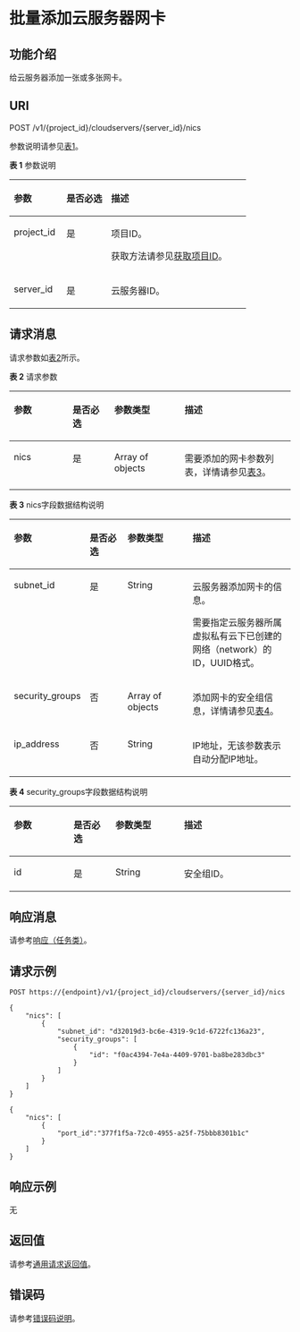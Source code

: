 # 批量添加云服务器网卡<a name="ZH-CN_TOPIC_0020212663"></a>

## 功能介绍<a name="section36695198"></a>

给云服务器添加一张或多张网卡。

## URI<a name="section61821327"></a>

POST /v1/\{project\_id\}/cloudservers/\{server\_id\}/nics

参数说明请参见[表1](#table54800025)。

**表 1**  参数说明

<a name="table54800025"></a>
<table><thead align="left"><tr id="row14870565"><th class="cellrowborder" valign="top" width="22.24%" id="mcps1.2.4.1.1"><p id="p63665103"><a name="p63665103"></a><a name="p63665103"></a>参数</p>
</th>
<th class="cellrowborder" valign="top" width="18.86%" id="mcps1.2.4.1.2"><p id="p56599738"><a name="p56599738"></a><a name="p56599738"></a>是否必选</p>
</th>
<th class="cellrowborder" valign="top" width="58.9%" id="mcps1.2.4.1.3"><p id="p21176078"><a name="p21176078"></a><a name="p21176078"></a>描述</p>
</th>
</tr>
</thead>
<tbody><tr id="row37540721"><td class="cellrowborder" valign="top" width="22.24%" headers="mcps1.2.4.1.1 "><p id="p20899598"><a name="p20899598"></a><a name="p20899598"></a>project_id</p>
</td>
<td class="cellrowborder" valign="top" width="18.86%" headers="mcps1.2.4.1.2 "><p id="p15145867"><a name="p15145867"></a><a name="p15145867"></a>是</p>
</td>
<td class="cellrowborder" valign="top" width="58.9%" headers="mcps1.2.4.1.3 "><p id="p37593705"><a name="p37593705"></a><a name="p37593705"></a>项目ID。</p>
<p id="p1180512217438"><a name="p1180512217438"></a><a name="p1180512217438"></a>获取方法请参见<a href="获取项目ID.md">获取项目ID</a>。</p>
</td>
</tr>
<tr id="row35483542"><td class="cellrowborder" valign="top" width="22.24%" headers="mcps1.2.4.1.1 "><p id="p55594619"><a name="p55594619"></a><a name="p55594619"></a>server_id</p>
</td>
<td class="cellrowborder" valign="top" width="18.86%" headers="mcps1.2.4.1.2 "><p id="p6870268"><a name="p6870268"></a><a name="p6870268"></a>是</p>
</td>
<td class="cellrowborder" valign="top" width="58.9%" headers="mcps1.2.4.1.3 "><p id="p19620867"><a name="p19620867"></a><a name="p19620867"></a>云服务器ID。</p>
</td>
</tr>
</tbody>
</table>

## 请求消息<a name="section19521038"></a>

请求参数如[表2](#table23831236)所示。

**表 2**  请求参数

<a name="table23831236"></a>
<table><thead align="left"><tr id="row62644428"><th class="cellrowborder" valign="top" width="20.86%" id="mcps1.2.5.1.1"><p id="p41033878"><a name="p41033878"></a><a name="p41033878"></a>参数</p>
</th>
<th class="cellrowborder" valign="top" width="14.85%" id="mcps1.2.5.1.2"><p id="p35409804"><a name="p35409804"></a><a name="p35409804"></a>是否必选</p>
</th>
<th class="cellrowborder" valign="top" width="25%" id="mcps1.2.5.1.3"><p id="p49621912"><a name="p49621912"></a><a name="p49621912"></a>参数类型</p>
</th>
<th class="cellrowborder" valign="top" width="39.290000000000006%" id="mcps1.2.5.1.4"><p id="p59951903"><a name="p59951903"></a><a name="p59951903"></a>描述</p>
</th>
</tr>
</thead>
<tbody><tr id="row24265995"><td class="cellrowborder" valign="top" width="20.86%" headers="mcps1.2.5.1.1 "><p id="p19388612"><a name="p19388612"></a><a name="p19388612"></a>nics</p>
</td>
<td class="cellrowborder" valign="top" width="14.85%" headers="mcps1.2.5.1.2 "><p id="p26973745"><a name="p26973745"></a><a name="p26973745"></a>是</p>
</td>
<td class="cellrowborder" valign="top" width="25%" headers="mcps1.2.5.1.3 "><p id="p37389755"><a name="p37389755"></a><a name="p37389755"></a>Array of objects</p>
</td>
<td class="cellrowborder" valign="top" width="39.290000000000006%" headers="mcps1.2.5.1.4 "><p id="p10932885"><a name="p10932885"></a><a name="p10932885"></a>需要添加的网卡参数列表，详情请参见<a href="#table58396974">表3</a>。</p>
</td>
</tr>
</tbody>
</table>

**表 3**  nics字段数据结构说明

<a name="table58396974"></a>
<table><thead align="left"><tr id="row66803900"><th class="cellrowborder" valign="top" width="21.05%" id="mcps1.2.5.1.1"><p id="p1423511508114"><a name="p1423511508114"></a><a name="p1423511508114"></a>参数</p>
</th>
<th class="cellrowborder" valign="top" width="14.85%" id="mcps1.2.5.1.2"><p id="p142352508112"><a name="p142352508112"></a><a name="p142352508112"></a>是否必选</p>
</th>
<th class="cellrowborder" valign="top" width="24.81%" id="mcps1.2.5.1.3"><p id="p12235450218"><a name="p12235450218"></a><a name="p12235450218"></a>参数类型</p>
</th>
<th class="cellrowborder" valign="top" width="39.290000000000006%" id="mcps1.2.5.1.4"><p id="p10235165010113"><a name="p10235165010113"></a><a name="p10235165010113"></a>描述</p>
</th>
</tr>
</thead>
<tbody><tr id="row19299134"><td class="cellrowborder" valign="top" width="21.05%" headers="mcps1.2.5.1.1 "><p id="p19726002"><a name="p19726002"></a><a name="p19726002"></a>subnet_id</p>
</td>
<td class="cellrowborder" valign="top" width="14.85%" headers="mcps1.2.5.1.2 "><p id="p54302323"><a name="p54302323"></a><a name="p54302323"></a>是</p>
</td>
<td class="cellrowborder" valign="top" width="24.81%" headers="mcps1.2.5.1.3 "><p id="p36412008"><a name="p36412008"></a><a name="p36412008"></a>String</p>
</td>
<td class="cellrowborder" valign="top" width="39.290000000000006%" headers="mcps1.2.5.1.4 "><p id="p52170790174229"><a name="p52170790174229"></a><a name="p52170790174229"></a>云服务器添加网卡的信息。</p>
<p id="p43287089174217"><a name="p43287089174217"></a><a name="p43287089174217"></a>需要指定云服务器所属虚拟私有云下已创建的网络（network）的ID，UUID格式。</p>
</td>
</tr>
<tr id="row58738960"><td class="cellrowborder" valign="top" width="21.05%" headers="mcps1.2.5.1.1 "><p id="p60235282"><a name="p60235282"></a><a name="p60235282"></a>security_groups</p>
</td>
<td class="cellrowborder" valign="top" width="14.85%" headers="mcps1.2.5.1.2 "><p id="p47219689"><a name="p47219689"></a><a name="p47219689"></a>否</p>
</td>
<td class="cellrowborder" valign="top" width="24.81%" headers="mcps1.2.5.1.3 "><p id="p66698493"><a name="p66698493"></a><a name="p66698493"></a>Array of objects</p>
</td>
<td class="cellrowborder" valign="top" width="39.290000000000006%" headers="mcps1.2.5.1.4 "><p id="p36384226"><a name="p36384226"></a><a name="p36384226"></a>添加网卡的安全组信息，详情请参见<a href="#table16100147">表4</a>。</p>
</td>
</tr>
<tr id="row29643385104818"><td class="cellrowborder" valign="top" width="21.05%" headers="mcps1.2.5.1.1 "><p id="p65463874104818"><a name="p65463874104818"></a><a name="p65463874104818"></a>ip_address</p>
</td>
<td class="cellrowborder" valign="top" width="14.85%" headers="mcps1.2.5.1.2 "><p id="p973617104818"><a name="p973617104818"></a><a name="p973617104818"></a>否</p>
</td>
<td class="cellrowborder" valign="top" width="24.81%" headers="mcps1.2.5.1.3 "><p id="p11754185104818"><a name="p11754185104818"></a><a name="p11754185104818"></a>String</p>
</td>
<td class="cellrowborder" valign="top" width="39.290000000000006%" headers="mcps1.2.5.1.4 "><p id="p12564913104818"><a name="p12564913104818"></a><a name="p12564913104818"></a>IP地址，无该参数表示自动分配IP地址。</p>
</td>
</tr>
</tbody>
</table>

**表 4**  security\_groups字段数据结构说明

<a name="table16100147"></a>
<table><thead align="left"><tr id="row24331897"><th class="cellrowborder" valign="top" width="21.240000000000002%" id="mcps1.2.5.1.1"><p id="p93384531019"><a name="p93384531019"></a><a name="p93384531019"></a>参数</p>
</th>
<th class="cellrowborder" valign="top" width="14.85%" id="mcps1.2.5.1.2"><p id="p16355135315116"><a name="p16355135315116"></a><a name="p16355135315116"></a>是否必选</p>
</th>
<th class="cellrowborder" valign="top" width="24.44%" id="mcps1.2.5.1.3"><p id="p16355953418"><a name="p16355953418"></a><a name="p16355953418"></a>参数类型</p>
</th>
<th class="cellrowborder" valign="top" width="39.47%" id="mcps1.2.5.1.4"><p id="p103559531511"><a name="p103559531511"></a><a name="p103559531511"></a>描述</p>
</th>
</tr>
</thead>
<tbody><tr id="row8500244"><td class="cellrowborder" valign="top" width="21.240000000000002%" headers="mcps1.2.5.1.1 "><p id="p17431163"><a name="p17431163"></a><a name="p17431163"></a>id</p>
</td>
<td class="cellrowborder" valign="top" width="14.85%" headers="mcps1.2.5.1.2 "><p id="p2638090"><a name="p2638090"></a><a name="p2638090"></a>是</p>
</td>
<td class="cellrowborder" valign="top" width="24.44%" headers="mcps1.2.5.1.3 "><p id="p12358762"><a name="p12358762"></a><a name="p12358762"></a>String</p>
</td>
<td class="cellrowborder" valign="top" width="39.47%" headers="mcps1.2.5.1.4 "><p id="p16950236"><a name="p16950236"></a><a name="p16950236"></a>安全组ID。</p>
</td>
</tr>
</tbody>
</table>

## 响应消息<a name="section41471619"></a>

请参考[响应（任务类）](响应（任务类）.md)。

## 请求示例<a name="section1912511011213"></a>

```
POST https://{endpoint}/v1/{project_id}/cloudservers/{server_id}/nics
```

```
{
    "nics": [
        {
            "subnet_id": "d32019d3-bc6e-4319-9c1d-6722fc136a23", 
            "security_groups": [
                {
                    "id": "f0ac4394-7e4a-4409-9701-ba8be283dbc3"
                }
            ]
        }
    ]
}
```

```
{
    "nics": [
        {
            "port_id":"377f1f5a-72c0-4955-a25f-75bbb8301b1c"
        }
    ]
}
```

## 响应示例<a name="section120154513611"></a>

无

## 返回值<a name="zh-cn_topic_0092803065_zh-cn_topic_0020212692_section22960139"></a>

请参考[通用请求返回值](通用请求返回值.md)。

## 错误码<a name="zh-cn_topic_0092803065_zh-cn_topic_0067161469_zh-cn_topic_0057973179_section23611955"></a>

请参考[错误码说明](错误码说明.md)。

